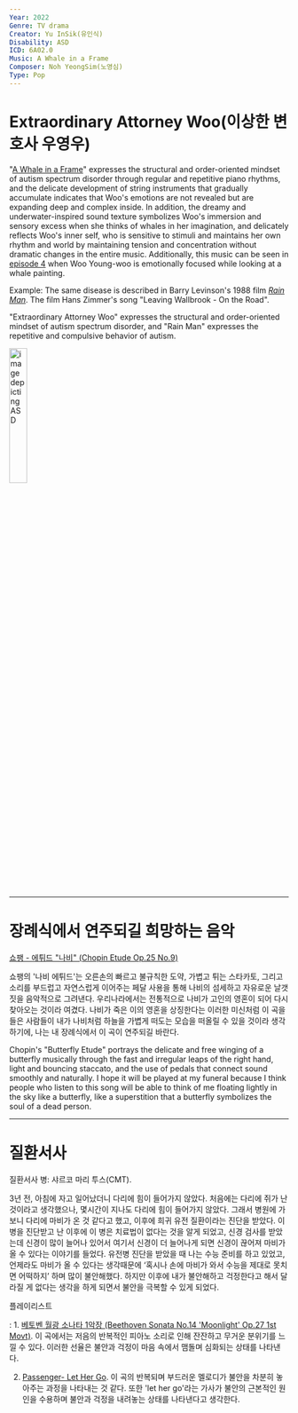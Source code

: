 ```yaml
---
Year: 2022
Genre: TV drama
Creator: Yu InSik(유인식)
Disability: ASD
ICD: 6A02.0
Music: A Whale in a Frame
Composer: Noh YeongSim(노영심)
Type: Pop
---
```


# Extraordinary Attorney Woo(이상한 변호사 우영우)

"[A Whale in a Frame](https://youtu.be/DTsk6VNO9Wk?si=FNQt0Qsv3E2vX50n)" expresses the structural and order-oriented mindset of autism spectrum disorder through regular and repetitive piano rhythms, and the delicate development of string instruments that gradually accumulate indicates that Woo's emotions are not revealed but are expanding deep and complex inside. In addition, the dreamy and underwater-inspired sound texture symbolizes Woo's immersion and sensory excess when she thinks of whales in her imagination, and delicately reflects Woo's inner self, who is sensitive to stimuli and maintains her own rhythm and world by maintaining tension and concentration without dramatic changes in the entire music.
Additionally, this music can be seen in [episode 4](https://youtu.be/wWAeUYKHr_0?si=0dQLKUwr9XdJkLR6) when Woo Young-woo is emotionally focused while looking at a whale painting.

Example: The same disease is described in Barry Levinson's 1988 film [*Rain Man*](ahn_ire.md). The film Hans Zimmer's song "Leaving Wallbrook - On the Road".

"Extraordinary Attorney Woo" expresses the structural and order-oriented mindset of autism spectrum disorder, and "Rain Man" expresses the repetitive and compulsive behavior of autism.

<img src="./kim_dawon_img.png" alt="image depicting ASD" style="width:25%;" />

---

# 장례식에서 연주되길 희망하는 음악

[쇼팽 - 에튀드 "나비" (Chopin Etude Op.25 No.9)](https://youtu.be/_ATFtPs9ZlQ?si=uH6H1c9JpNeGwm3v)

쇼팽의 '나비 에튀드'는 오른손의 빠르고 불규칙한 도약, 가볍고 튀는 스타카토, 그리고 소리를 부드럽고 자연스럽게 이어주는 페달 사용을 통해 나비의 섬세하고 자유로운 날갯짓을 음악적으로 그려낸다. 우리나라에서는 전통적으로 나비가 고인의 영혼이 되어 다시 찾아오는 것이라 여겼다. 나비가 죽은 이의 영혼을 상징한다는 이러한 미신처럼 이 곡을 들은 사람들이 내가 나비처럼 하늘을 가볍게 떠도는 모습을 떠올릴 수 있을 것이라 생각하기에, 나는 내 장례식에서 이 곡이 연주되길 바란다.

Chopin's "Butterfly Etude" portrays the delicate and free winging of a butterfly musically through the fast and irregular leaps of the right hand, light and bouncing staccato, and the use of pedals that connect sound smoothly and naturally. I hope it will be played at my funeral because I think people who listen to this song will be able to think of me floating lightly in the sky like a butterfly, like a superstition that a butterfly symbolizes the soul of a dead person.

---

# 질환서사

질환서사 병: 샤르코 마리 투스(CMT).

3년 전, 아침에 자고 일어났더니 다리에 힘이 들어가지 않았다. 
처음에는 다리에 쥐가 난 것이라고 생각했으나, 몇시간이 지나도 다리에 힘이 들어가지 않았다. 그래서 병원에 가보니 다리에 마비가 온 것 같다고 했고, 이후에 희귀 유전 질환이라는 진단을 받았다. 
이 병을 진단받고 난 이후에 이 병은 치료법이 없다는 것을 알게 되었고, 신경 검사를 받았는데 신경이 많이 늘어나 있어서 여기서 신경이 더 늘어나게 되면 신경이 끊어져 마비가 올 수 있다는 이야기를 들었다. 
유전병 진단을 받았을 때 나는 수능 준비를 하고 있었고, 언제라도 마비가 올 수 있다는 생각때문에 ‘혹시나 손에 마비가 와서 수능을 제대로 못치면 어떡하지’ 하며 많이 불안해했다. 
하지만 이후에 내가 불안해하고 걱정한다고 해서 달라질 게 없다는 생각을 하게 되면서 불안을 극복할 수 있게 되었다. 

플레이리스트

: 1. [베토벤 월광 소나타 1악장 (Beethoven Sonata No.14 'Moonlight' Op.27 1st Movt)](https://youtu.be/TKw4G-vArts?si=nJ7JIjQfcVtoC44d). 이 곡에서는 저음의 반복적인 피아노 소리로 인해 잔잔하고 무거운 분위기를 느낄 수 있다. 이러한 선율은 불안과 걱정이 마음 속에서 맴돌며 심화되는 상태를 나타낸다.

2. [Passenger- Let Her Go](https://youtu.be/B3EN7Ewwwvs?si=D3kBrQOKif94ARPE). 이 곡의 반복되며 부드러운 멜로디가 불안을 차분히 놓아주는 과정을 나타내는 것 같다. 또한 'let her go'라는 가사가 불안의 근본적인 원인을 수용하며 불안과 걱정을 내려놓는 상태를 나타낸다고 생각한다.

